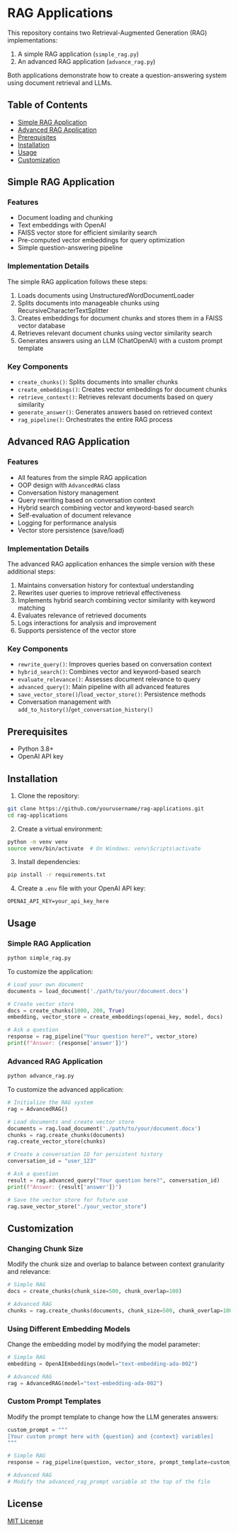 # RAG Applications

This repository contains two Retrieval-Augmented Generation (RAG) implementations:
1. A simple RAG application (`simple_rag.py`)
2. An advanced RAG application (`advance_rag.py`)

Both applications demonstrate how to create a question-answering system using document retrieval and LLMs.

## Table of Contents
- [Simple RAG Application](#simple-rag-application)
- [Advanced RAG Application](#advanced-rag-application)
- [Prerequisites](#prerequisites)
- [Installation](#installation)
- [Usage](#usage)
- [Customization](#customization)

## Simple RAG Application

### Features
- Document loading and chunking
- Text embeddings with OpenAI
- FAISS vector store for efficient similarity search
- Pre-computed vector embeddings for query optimization
- Simple question-answering pipeline

### Implementation Details
The simple RAG application follows these steps:
1. Loads documents using UnstructuredWordDocumentLoader
2. Splits documents into manageable chunks using RecursiveCharacterTextSplitter
3. Creates embeddings for document chunks and stores them in a FAISS vector database
4. Retrieves relevant document chunks using vector similarity search
5. Generates answers using an LLM (ChatOpenAI) with a custom prompt template

### Key Components
- `create_chunks()`: Splits documents into smaller chunks
- `create_embeddings()`: Creates vector embeddings for document chunks
- `retrieve_context()`: Retrieves relevant documents based on query similarity
- `generate_answer()`: Generates answers based on retrieved context
- `rag_pipeline()`: Orchestrates the entire RAG process

## Advanced RAG Application

### Features
- All features from the simple RAG application
- OOP design with `AdvancedRAG` class
- Conversation history management
- Query rewriting based on conversation context
- Hybrid search combining vector and keyword-based search
- Self-evaluation of document relevance
- Logging for performance analysis
- Vector store persistence (save/load)

### Implementation Details
The advanced RAG application enhances the simple version with these additional steps:
1. Maintains conversation history for contextual understanding
2. Rewrites user queries to improve retrieval effectiveness
3. Implements hybrid search combining vector similarity with keyword matching
4. Evaluates relevance of retrieved documents
5. Logs interactions for analysis and improvement
6. Supports persistence of the vector store

### Key Components
- `rewrite_query()`: Improves queries based on conversation context
- `hybrid_search()`: Combines vector and keyword-based search
- `evaluate_relevance()`: Assesses document relevance to query
- `advanced_query()`: Main pipeline with all advanced features
- `save_vector_store()`/`load_vector_store()`: Persistence methods
- Conversation management with `add_to_history()`/`get_conversation_history()`

## Prerequisites
- Python 3.8+
- OpenAI API key

## Installation

1. Clone the repository:
```bash
git clone https://github.com/yourusername/rag-applications.git
cd rag-applications
```

2. Create a virtual environment:
```bash
python -m venv venv
source venv/bin/activate  # On Windows: venv\Scripts\activate
```

3. Install dependencies:
```bash
pip install -r requirements.txt
```

4. Create a `.env` file with your OpenAI API key:
```
OPENAI_API_KEY=your_api_key_here
```

## Usage

### Simple RAG Application

```bash
python simple_rag.py
```

To customize the application:
```python
# Load your own document
documents = load_document('./path/to/your/document.docx')

# Create vector store
docs = create_chunks(1000, 200, True)
embedding, vector_store = create_embeddings(openai_key, model, docs)

# Ask a question
response = rag_pipeline("Your question here?", vector_store)
print(f"Answer: {response['answer']}")
```

### Advanced RAG Application

```bash
python advance_rag.py
```

To customize the advanced application:
```python
# Initialize the RAG system
rag = AdvancedRAG()

# Load documents and create vector store
documents = rag.load_document('./path/to/your/document.docx')
chunks = rag.create_chunks(documents)
rag.create_vector_store(chunks)

# Create a conversation ID for persistent history
conversation_id = "user_123"

# Ask a question
result = rag.advanced_query("Your question here?", conversation_id)
print(f"Answer: {result['answer']}")

# Save the vector store for future use
rag.save_vector_store("./your_vector_store")
```

## Customization

### Changing Chunk Size
Modify the chunk size and overlap to balance between context granularity and relevance:
```python
# Simple RAG
docs = create_chunks(chunk_size=500, chunk_overlap=100)

# Advanced RAG
chunks = rag.create_chunks(documents, chunk_size=500, chunk_overlap=100)
```

### Using Different Embedding Models
Change the embedding model by modifying the model parameter:
```python
# Simple RAG
embedding = OpenAIEmbeddings(model="text-embedding-ada-002")

# Advanced RAG
rag = AdvancedRAG(model="text-embedding-ada-002")
```

### Custom Prompt Templates
Modify the prompt template to change how the LLM generates answers:
```python
custom_prompt = """
[Your custom prompt here with {question} and {context} variables]
"""

# Simple RAG
response = rag_pipeline(question, vector_store, prompt_template=custom_prompt)

# Advanced RAG
# Modify the advanced_rag_prompt variable at the top of the file
```

## License
[MIT License](LICENSE)

